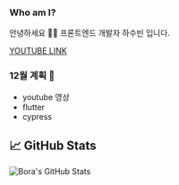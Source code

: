### Who am I? 

안녕하세요 👨‍💻
프론트엔드 개발자 하수빈 입니다.

[YOUTUBE LINK](https://www.youtube.com/channel/UCy5eRpXqUy8mzQ136OtSi6A)

### 12월 계획 📝

- youtube 영상
- flutter
- cypress


## &#x1f4c8; GitHub Stats
<img align="center" src="https://github-readme-stats.vercel.app/api?username=sbin0819&show_icons=true&line_height=27&count_private=true&title_color=ffffff&text_color=c9cacc&icon_color=2bbc8a&bg_color=1d1f21" alt="Bora's GitHub Stats" />

